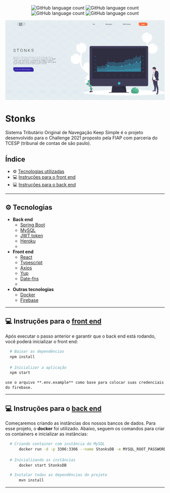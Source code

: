 <p align="center"> 
<img alt="GitHub language count" src="https://img.shields.io/github/languages/count/STONKS-ia/stonks-ui">
<img alt="GitHub language count" src="https://img.shields.io/github/languages/top/STONKS-ia/stonks-ui">
<img alt="GitHub language count" src="https://img.shields.io/github/repo-size/STONKS-ia/stonks-ui">
<img alt="GitHub language count" src="https://img.shields.io/github/last-commit/STONKS-ia/stonks-ui">
</p>
  

![](mockup.jpeg)

# Stonks 
Sistema Tributário Original de Navegação Keep Simple é o projeto desenvolvido para o Challenge 2021 proposto pela FIAP com parceria do TCESP (tribunal de contas de são paulo).

## Índice
- ⚙ [Tecnologias utilizadas](#-tecnologias)
- 💻 [Instruções para o front end](#-instruções-para-o-front-end)
- 💻 [Instruções para o back end](#-instruções-para-o-back-end)

---

## ⚙ Tecnologias
  - **Back end**
    - [Spring Boot](https://spring.io/)
    - [MySQL](https://www.mysql.com/)
    - [JWT token](https://jwt.io/)
    - [Heroku](https://www.heroku.com/)
    - 
  - **Front end**
    - [React](https://reactjs.org/)
    - [Typescript](https://www.typescriptlang.org/)
    - [Axios](https://github.com/axios/axios)
    - [Yup](https://www.npmjs.com/package/yup)
    - [Date-fns](https://date-fns.org/)
    - 
  - **Outras tecnologias**
    - [Docker](https://www.docker.com/)
    - [Firebase](https://firebase.google.com/)
---

## 💻 Instruções para o [front end](https://github.com/STONKS-ia/stonks-ui)

  Após executar o passo anterior e garantir que o back end está rodando, você poderá inicializar o front end:

  ```bash
    # Baixar as dependências
    npm install

    # Inicializar a aplicação
    npm start
  ```
    use o arquivo **.env.example** como base para colocar suas credenciais do firebase.
---

## 💻 Instruções para o [back end](https://github.com/STONKS-ia/Stonks-core)

  Começaremos criando as instâncias dos nossos bancos de dados. Para esse projeto, o **docker** foi utilizado. Abaixo, seguem os comandos para criar os containers e inicializar as instâncias:

  ```bash
    # Criando container com instância do MySQL
        docker run -d -p 3306:3306 --name StonksDB -e MYSQL_ROOT_PASSWORD=@R0ot3@ mysql:8.0

    # Inicializando as instâncias
        docker start StonksDB
  ```
  
  ```bash
    # Instalar todas as dependências do projeto
        mvn install
  ```

---


